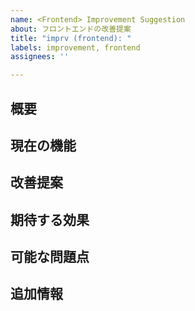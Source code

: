 ```yaml
---
name: <Frontend> Improvement Suggestion
about: フロントエンドの改善提案
title: "imprv (frontend): "
labels: improvement, frontend
assignees: ''

---
```


## 概要

<!-- ここにフロントエンド改善提案の概要を記述 -->

## 現在の機能

<!-- 現在のフロントエンドの機能やプロセスの説明を記述 -->

## 改善提案

<!-- フロントエンドの改善したい点や、どのように改善すべきかの具体的な提案を記述 -->

## 期待する効果

<!-- この改善によってどのような効果が期待されるか記述 -->

## 可能な問題点

<!-- 改善提案によって生じる可能性のある問題点を記述 -->

## 追加情報

<!-- フロントエンドに関するその他の参考情報やスクリーンショットがあれば記述 -->
